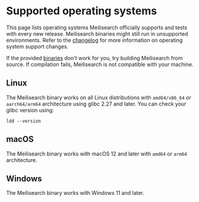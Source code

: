 # Supported operating systems

This page lists operating systems Meilisearch officially supports and tests with every new release. Meilisearch binaries might still run in unsupported environments. Refer to the [changelog](https://github.com/meilisearch/MeiliSearch/releases) for more information on operating system support changes.

If the provided [binaries](/learn/getting_started/quick_start.md#local-installation) don't work for you, try building Meilisearch from source. If compilation fails, Meilisearch is not compatible with your machine.

## Linux

The Meilisearch binary works on all Linux distributions with `amd64/x86_64` or `aarch64/arm64` architecture using glibc 2.27 and later. You can check your glibc version using:

```
ldd --version
```

## macOS

The Meilisearch binary works with macOS 12 and later with `amd64` or `arm64` architecture.

## Windows

The Meilisearch binary works with Windows 11 and later.
